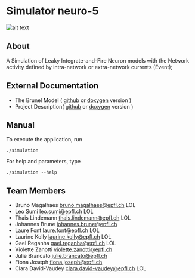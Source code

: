 # Simulator neuro-5

![alt text](https://d30y9cdsu7xlg0.cloudfront.net/png/79860-200.png "Our logo")

## About

A Simulation of Leaky Integrate-and-Fire Neuron models with the Network activity defined by intra-network or extra-network currents (Event);


## External Documentation

- The Brunel Model ( [github](doc/Brunel_2000.pdf) or [doxygen](Brunel_2000.pdf) version )
- Project Description( [github](doc/Project_Description.pdf) or [doxygen](Project_Description.pdf) version )


## Manual

To execute the application, run

    ./simulation

For help and parameters, type

    ./simulation --help


## Team Members

- Bruno Magalhaes <bruno.magalhaes@epfl.ch> LOL
- Leo Sumi <leo.sumi@epfl.ch> LOL
- Thais Lindemann <thais.lindemann@epfl.ch> LOL
- Johannes Brune <johannes.brune@epfl.ch>
- Laure Font <laure.font@epfl.ch> LOL
- Laurine Kolly <laurine.kolly@epfl.ch> LOL
- Gael Reganha <gael.reganha@epfl.ch> LOL
- Violette Zanotti <violette.zanotti@epfl.ch> 
- Julie Brancato <julie.brancato@epfl.ch>
- Fiona Joseph <fiona.joseph@epfl.ch>
- Clara David-Vaudey <clara.david-vaudey@epfl.ch> LOL
